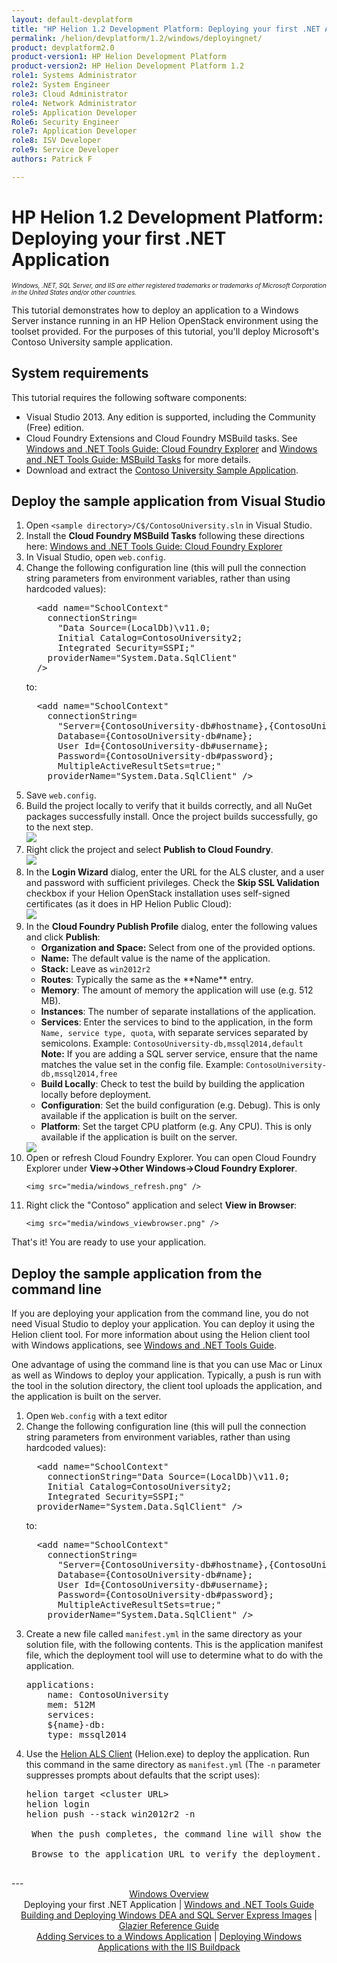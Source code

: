 ```yaml
---
layout: default-devplatform
title: "HP Helion 1.2 Development Platform: Deploying your first .NET Application"
permalink: /helion/devplatform/1.2/windows/deployingnet/
product: devplatform2.0
product-version1: HP Helion Development Platform
product-version2: HP Helion Development Platform 1.2
role1: Systems Administrator 
role2: System Engineer
role3: Cloud Administrator
role4: Network Administrator
role5: Application Developer
Role6: Security Engineer
role7: Application Developer 
role8: ISV Developer
role9: Service Developer
authors: Patrick F

---
```

<!--PUBLISH-->

# HP Helion 1.2 Development Platform: Deploying your first .NET Application 

<span style="font-size:70%">*Windows, .NET, SQL Server, and IIS are either registered trademarks or trademarks of Microsoft Corporation in the United States and/or other countries.*</span>

This tutorial demonstrates how to deploy an application to a Windows Server instance running in an HP Helion OpenStack environment using the toolset provided. For the purposes of this tutorial, you'll deploy Microsoft's Contoso University sample application.

## System requirements

This tutorial requires the following software components:

* Visual Studio 2013. Any edition is supported, including the Community (Free) edition.
* Cloud Foundry Extensions and Cloud Foundry MSBuild tasks. See <a href="/helion/devplatform/1.2/windows/tools_guide#cloudfoundryexplorer">Windows and .NET Tools Guide: Cloud Foundry Explorer</a> and <a href="/helion/devplatform/1.2/windows/tools_guide#msbuild">Windows and .NET Tools Guide: MSBuild Tasks</a> for more details. 
* Download and extract the <a href="https://code.msdn.microsoft.com/ASPNET-MVC-Application-b01a9fe8">Contoso University Sample Application</a>.

## Deploy the sample application from Visual Studio

<ol>
<li>Open <code>&lt;sample directory&gt;/C$/ContosoUniversity.sln</code> in Visual Studio.</li> 
<li>Install the <strong>Cloud Foundry MSBuild Tasks</strong> following these directions here: <a href="/helion/devplatform/1.2/windows/tools_guide#msbuild" target="blank">Windows and .NET Tools Guide: Cloud Foundry Explorer</a>
<li>In Visual Studio, open <code>web.config</code>.</li>
<li>Change the following configuration line (this will pull the connection string parameters from environment variables, rather than using hardcoded values):

<pre>
  &lt;add name="SchoolContext"
    connectionString= 
      "Data Source=(LocalDb)\v11.0; 
      Initial Catalog=ContosoUniversity2; 
      Integrated Security=SSPI;" 
    providerName="System.Data.SqlClient" 
  /&gt;
</pre>
	
to:
	
<pre>
  &lt;add name="SchoolContext" 
    connectionString=
      "Server={ContosoUniversity-db#hostname},{ContosoUniversity-db#port};
      Database={ContosoUniversity-db#name};
      User Id={ContosoUniversity-db#username};
      Password={ContosoUniversity-db#password};
      MultipleActiveResultSets=true;" 
    providerName="System.Data.SqlClient" /&gt;
</pre>
</li>
<li>Save <code>web.config</code>.</li>
<li>Build the project locally to verify that it builds correctly, and all NuGet packages successfully install. Once the project builds successfully, go to the next step.
<br/>
	<img src="media/windows_build.png"></li>
<li>Right click the project and select <strong>Publish to Cloud Foundry</strong>.
<br/>	
	<img src="media/windows_deploy_contextmenu.png">
</li> 
<li>In the <strong>Login Wizard</strong> dialog, enter the URL for the ALS cluster, and a user and password with sufficient privileges. Check the <strong>Skip SSL Validation</strong> checkbox if your Helion OpenStack installation uses self-signed certificates (as it does in HP Helion Public Cloud):<br />
<img src="media/windows_publish_credentials.png" />
 </li>
<li> In the <strong>Cloud Foundry Publish Profile</strong> dialog, enter the following values and click <strong>Publish</strong>:
<ul>
<li><strong>Organization and Space:</strong> Select from one of the provided options.</li>
<li><strong>Name:</strong> The default value is the name of the application.</li>
<li><strong>Stack:</strong> Leave as <code>win2012r2</code></li>
<li><strong>Routes</strong>: Typically the same as the **Name** entry.</li>
<li><strong>Memory</strong>: The amount of memory the application will use (e.g. 512 MB).</li>
<li><strong>Instances</strong>: The number of separate installations of the application.</li>
<li><strong>Services</strong>: Enter the services to bind to the application, in the form <code>Name, service type, quota</code>, with separate services separated by semicolons. Example: <code>ContosoUniversity-db,mssql2014,default</code>
<br />
	 <strong>Note:</strong> If you are adding a SQL server service, ensure that the name matches the value set in the config file. Example: <code>ContosoUniversity-db,mssql2014,free</code>  </li>
<li> <strong>Build Locally</strong>: Check to test the build by building the application locally before deployment.</li>
<li> <strong>Configuration</strong>: Set the build configuration (e.g. Debug). This is only available if the application is built on the server.</li>
<li> <strong>Platform</strong>: Set the target CPU platform (e.g. Any CPU). This is only available if the application is built on the server.</li>
</ul>
<img src="media/windows_deploy_cf.png" /> 
</li>

<li>Open or refresh Cloud Foundry Explorer. You can open Cloud Foundry Explorer under <strong>View-&gt;Other Windows-&gt;Cloud Foundry Explorer</strong>.
 
	<img src="media/windows_refresh.png" />
</li>
<li>Right click the "Contoso" application and select <strong>View in Browser</strong>:
 
	<img src="media/windows_viewbrowser.png" />
</li></ol>
That's it! You are ready to use your application.

## Deploy the sample application from the command line

If you are deploying your application from the command line, you do not need Visual Studio to deploy your application. You can deploy it using the Helion client tool. For more information about using the Helion client tool with Windows applications, see <a href="/helion/devplatform/preview/tools_guide">Windows and .NET Tools Guide</a>.


One advantage of using the command line is that you can use Mac or Linux as well as Windows to deploy your application. Typically, a push is run with the tool in the solution directory, the client tool uploads the application, and the application is built on the server.
<ol>
<li> Open <code>Web.config</code> with a text editor</li>
<li> Change the following configuration line (this will pull the connection string parameters from environment variables, rather than using hardcoded values):

<pre>
  &lt;add name="SchoolContext" 
    connectionString="Data Source=(LocalDb)\v11.0;
    Initial Catalog=ContosoUniversity2;
    Integrated Security=SSPI;"
  providerName="System.Data.SqlClient" /&gt;
</pre>

to:
	
<pre>
  &lt;add name="SchoolContext" 
    connectionString=
      "Server={ContosoUniversity-db#hostname},{ContosoUniversity-db#port};
      Database={ContosoUniversity-db#name};
      User Id={ContosoUniversity-db#username};
      Password={ContosoUniversity-db#password};
      MultipleActiveResultSets=true;" 
    providerName="System.Data.SqlClient" /&gt;
</pre>
</li>
<li> Create a new file called <code>manifest.yml</code> in the same directory as your solution file, with the following contents. This is the application manifest file, which the deployment tool will use to determine what to do with the application.
		
<pre>
applications:
    name: ContosoUniversity
    mem: 512M
    services:
    ${name}-db:
    type: mssql2014
</pre>
</li>
<li> Use the <a href="http://docs.hpcloud.com/helion/devplatform/1.2/windows/tools_guide/#helion">Helion ALS Client</a> (Helion.exe) to deploy the application. Run this command in the same directory as <code>manifest.yml</code> (The <code>-n</code> parameter suppresses prompts about defaults that the script uses):
<pre>helion target &lt;cluster URL>
helion login
helion push --stack win2012r2 -n


<li> When the push completes, the command line will show the application URL (e.g. ContosoUniversity.xx.xx.xx.xx.xip.io).
</li>
<li> Browse to the application URL to verify the deployment. </li>
</ol>
---
<div align="center"><a href="/helion/devplatform/1.2/windows/">Windows Overview</a> </div>
<div align="center"> Deploying your first .NET Application | <a href="/helion/devplatform/1.2/windows/tools_guide/">Windows and .NET Tools Guide</a> </div>
<div align="center"> <a href="/helion/devplatform/1.2/windows/building_windows/">Building and Deploying Windows DEA and SQL Server Express Images</a> | <a href="/helion/devplatform/1.2/windows/glazier/">Glazier Reference Guide</a></div>
<div align="center"><a href="/helion/devplatform/1.2/windows/adding_services/">Adding Services to a Windows Application</a> | <a href="/helion/devplatform/1.2/windows/buildpack/">Deploying Windows Applications with the IIS Buildpack</a></div>
